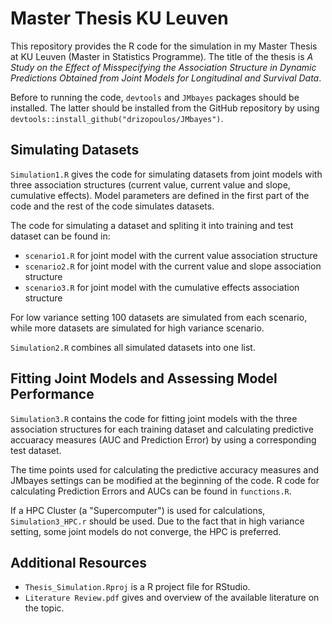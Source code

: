 # Master Thesis KU Leuven
This repository provides the R code for the simulation in my Master Thesis at KU Leuven (Master in Statistics Programme). 
The title of the thesis is _A Study on the Effect of Misspecifying the Association Structure in Dynamic Predictions 
Obtained from Joint Models for Longitudinal and Survival Data_.

Before to running the code, `devtools` and `JMbayes` packages should be installed. 
The latter should be installed from the GitHub repository by using `devtools::install_github("drizopoulos/JMbayes")`.

## Simulating Datasets 
`Simulation1.R` gives the code for simulating datasets from joint models with three association structures 
(current value, current value and slope, cumulative effects). 
Model parameters are defined in the first part of the code and the rest of the code simulates datasets.

The code for simulating a dataset and spliting it into training and test dataset can be found in:
* `scenario1.R` for joint model with the current value association structure
* `scenario2.R` for joint model with the current value and slope association structure
* `scenario3.R` for joint model with the cumulative effects association structure

For low variance setting 100 datasets are simulated from each scenario, while more datasets are simulated for high variance scenario.

`Simulation2.R` combines all simulated datasets into one list. 

## Fitting Joint Models and Assessing Model Performance
`Simulation3.R` contains the code for fitting joint models with the three association structures 
for each training dataset and calculating predictive accuaracy measures (AUC and Prediction Error) by using a corresponding test dataset. 

The time points used for calculating the predictive accuracy measures and JMbayes settings can be modified at the beginning of the code. 
R code for calculating Prediction Errors and AUCs can be found in `functions.R`.

If a HPC Cluster (a "Supercomputer") is used for calculations, `Simulation3_HPC.r` should be used. 
Due to the fact that in high variance setting, some joint models do not converge, the HPC is preferred.

## Additional Resources
* `Thesis_Simulation.Rproj` is a R project file for RStudio. 
* `Literature Review.pdf` gives and overview of the available literature on the topic.

